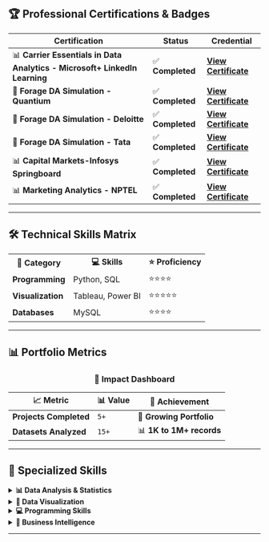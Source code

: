 ## 🏆 Professional Certifications & Badges

<div align="center">

| Certification | Status | Credential |
|---------------|--------|------------|
| 📊 **Carrier Essentials in Data Analytics - Microsoft+ LinkedIn Learning** | ✅ **Completed** | [**View Certificate**](https://drive.google.com/file/d/1DhLo_fcbGwiDGjoCyNLSJKwSBJLgELtC/view?usp=sharing) |
| 🧠 **Forage DA Simulation - Quantium** | ✅ **Completed** | [**View Certificate**](https://drive.google.com/file/d/1NuGpIeqcWY-GxWDJQRGOLwDqh6h1NASB/view?usp=drive_link) |
| 🧠 **Forage DA Simulation - Deloitte** | ✅ **Completed** | [**View Certificate**](https://drive.google.com/file/d/1fOthXbnzx7QXgumZoVR3SEYI0rbjGTkc/view?usp=drive_link)|
| 🧠 **Forage DA Simulation - Tata** | ✅ **Completed** | [**View Certificate**](https://drive.google.com/file/d/1pBBKxhDo2TeyQCAr06iQsvGw_4OUfH36/view?usp=drive_link)|
| 📊 **Capital Markets-Infosys Springboard** | ✅ **Completed** | [**View Certificate**](https://drive.google.com/file/d/1XFpdIPIRk_Cl-xQDKvHkwYZv5Y-YQb3P/view?usp=drive_link)
| 📊 **Marketing Analytics - NPTEL** | ✅ **Completed** | [**View Certificate**](https://drive.google.com/file/d/1KZjntZN8Ov0jrRdxnt6pRb7_lFF9KDkN/view?usp=drive_link)
</div>

---

## 🛠️ Technical Skills Matrix

<div align="center">

<table>
  <tr>
    <th>🎯 Category</th>
    <th>💻 Skills</th>
    <th>⭐ Proficiency</th>
  </tr>
  <tr>
    <td><strong>Programming</strong></td>
    <td>Python, SQL</td>
    <td>⭐⭐⭐⭐</td>
  </tr>
  <tr>
    <td><strong>Visualization</strong></td>
    <td>Tableau, Power BI</td>
    <td>⭐⭐⭐⭐⭐</td>
  </tr>
  <tr>
    <td><strong>Databases</strong></td>
    <td>MySQL</td>
    <td>⭐⭐⭐⭐</td>
  </tr>
</table>

</div>

---

## 📊 Portfolio Metrics

<div align="center">

### 🎯 **Impact Dashboard**

| 📈 **Metric** | 📊 **Value** | 🎯 **Achievement** |
|---------------|--------------|-------------------|
| **Projects Completed** | `5+` | 🚀 **Growing Portfolio** |
| **Datasets Analyzed** | `15+` | 📊 **1K to 1M+ records** |

</div>

---

## 🎯 Specialized Skills

<details>
<summary><b>📊 Data Analysis & Statistics</b></summary>

- **Descriptive Statistics**: Mean, Median, Mode, Standard Deviation
- **Inferential Statistics**: Hypothesis Testing, Confidence Intervals
- **A/B Testing**: Experimental Design and Statistical Significance
- **Data Cleaning**: Missing Values, Outliers, Data Validation
- **EDA**: Exploratory Data Analysis and Pattern Recognition

</details>

<details>
<summary><b>🎨 Data Visualization</b></summary>

- **Dashboard Creation**: Interactive Dashboards in Tableau & Power BI
- **Chart Selection**: Choosing appropriate visualizations for data types
- **Storytelling**: Data-driven narratives and presentations
- **Color Theory**: Effective use of colors in data visualization
- **UX Design**: User-friendly dashboard design principles

</details>

<details>
<summary><b>💻 Programming Skills</b></summary>

- **Python Libraries**: Pandas, NumPy, Matplotlib, Seaborn, Scikit-learn
- **SQL Proficiency**: Complex queries, JOINs, Window functions, CTEs
- **Data Structures**: Lists, Dictionaries, DataFrames manipulation
- **Version Control**: Git, GitHub for project management
- **Automation**: Python scripts for data processing workflows

</details>

<details>
<summary><b>🏢 Business Intelligence</b></summary>

- **KPI Development**: Key Performance Indicators design
- **Requirement Gathering**: Stakeholder communication
- **Report Automation**: Scheduled reports and alerts
- **Data Governance**: Data quality and consistency standards
- **Business Strategy**: Data-driven decision making support

</details>

---
